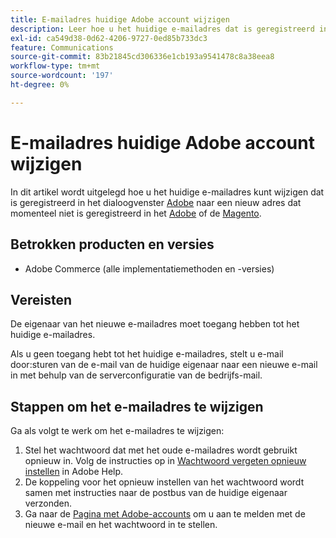 ```yaml
---
title: E-mailadres huidige Adobe account wijzigen
description: Leer hoe u het huidige e-mailadres dat is geregistreerd in de Adobe-account, wijzigt in een nieuw adres dat momenteel niet is geregistreerd in de Adobe-account of in het Magento-account.
exl-id: ca549d38-0d62-4206-9727-0ed85b733dc3
feature: Communications
source-git-commit: 83b21845cd306336e1cb193a9541478c8a38eea8
workflow-type: tm+mt
source-wordcount: '197'
ht-degree: 0%

---
```


# E-mailadres huidige Adobe account wijzigen

In dit artikel wordt uitgelegd hoe u het huidige e-mailadres kunt wijzigen dat is geregistreerd in het dialoogvenster [Adobe](https://account.adobe.com/) naar een nieuw adres dat momenteel niet is geregistreerd in het [Adobe](https://account.adobe.com/) of de [Magento](https://account.magento.com/).

## Betrokken producten en versies

* Adobe Commerce (alle implementatiemethoden en -versies)

## Vereisten

De eigenaar van het nieuwe e-mailadres moet toegang hebben tot het huidige e-mailadres.

Als u geen toegang hebt tot het huidige e-mailadres, stelt u e-mail door:sturen van de e-mail van de huidige eigenaar naar een nieuwe e-mail in met behulp van de serverconfiguratie van de bedrijfs-mail.

## Stappen om het e-mailadres te wijzigen

Ga als volgt te werk om het e-mailadres te wijzigen:

1. Stel het wachtwoord dat met het oude e-mailadres wordt gebruikt opnieuw in. Volg de instructies op in [Wachtwoord vergeten opnieuw instellen](https://helpx.adobe.com/manage-account/using/change-or-reset-password.html) in Adobe Help.
1. De koppeling voor het opnieuw instellen van het wachtwoord wordt samen met instructies naar de postbus van de huidige eigenaar verzonden.
1. Ga naar de [Pagina met Adobe-accounts](https://account.adobe.com) om u aan te melden met de nieuwe e-mail en het wachtwoord in te stellen.
